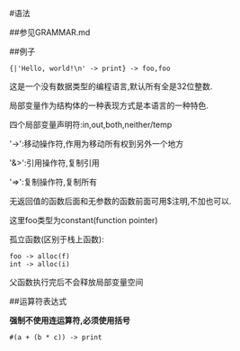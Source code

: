 
#语法

##参见GRAMMAR.md

##例子
```
{|'Hello, world!\n' -> print} -> foo,foo
```
这是一个没有数据类型的编程语言,默认所有全是32位整数.

局部变量作为结构体的一种表现方式是本语言的一种特色.

四个局部变量声明符:in,out,both,neither/temp

'->':移动操作符,作用为移动所有权到另外一个地方

'&>':引用操作符,复制引用

'=>':复制操作符,复制所有

无返回值的函数后面和无参数的函数前面可用$注明,不加也可以.

这里foo类型为constant(function pointer)

孤立函数(区别于栈上函数):
```
foo -> alloc(f)
int -> alloc(i)
```
父函数执行完后不会释放局部变量空间

##运算符表达式

**强制不使用连运算符,必须使用括号**

```
#(a + (b * c)) -> print
```